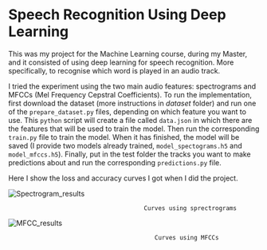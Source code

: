 # Speech Recognition Using Deep Learning
This was my project for the Machine Learning course, during my Master, and it consisted of using deep learning for speech recognition. More specifically, to recognise which word is played in an audio track.

I tried the experiment using the two main audio features: spectrograms and MFCCs (Mel Frequency Cepstral Coefficients). To run the implementation, first download the dataset (more instructions in _dataset_ folder) and run one of the ``prepare_dataset.py`` files, depending on which feature you want to use. This ``python`` script will create a file called ``data.json`` in which there are the features that will be used to train the model. Then run the corresponding ``train.py`` file to train the model. When it has finished, the model will be saved (I provide two models already trained, ``model_spectograms.h5`` and ``model_mfccs.h5``). Finally, put in the test folder the tracks you want to make predictions about and run the corresponding ``predictions.py`` file.

Here I show the loss and accuracy curves I got when I did the project.

![Spectrogram_results](https://user-images.githubusercontent.com/71872419/156835006-6f6df845-3709-42d3-aa5c-99839120599c.jpg)

                                          Curves using sprectrograms

![MFCC_results](https://user-images.githubusercontent.com/71872419/156835068-6cf679e6-b684-4a08-91ed-36bea6d2d1d2.jpg)

                                             Curves using MFCCs
